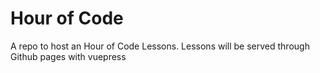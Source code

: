 # Hour of Code 
A repo to host an Hour of Code Lessons.  Lessons will be served through Github pages with vuepress

